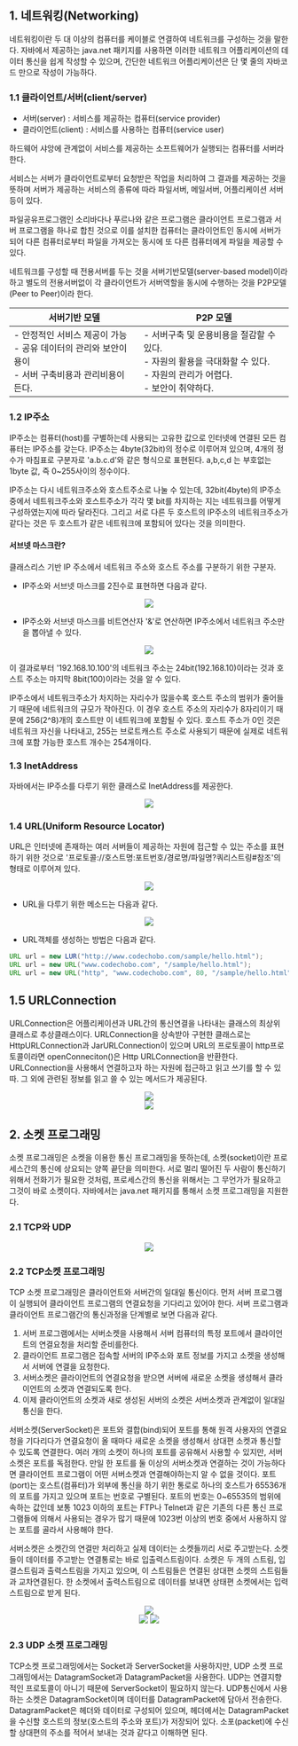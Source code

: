 ## 1. 네트워킹(Networking)
네트워킹이란 두 대 이상의 컴퓨터를 케이블로 연결하여 네트워크를 구성하는 것을 말한다.
자바에서 제공하는 java.net 패키지를 사용하면 이러한 네트워크 어플리케이션의 데이터 통신을 쉽게 작성할 수 있으며, 간단한 네트워크 어플리케이션은 단 몇 줄의 자바코드 만으로 작성이 가능하다.

### 1.1 클라이언트/서버(client/server)
- 서버(server) : 서비스를 제공하는 컴퓨터(service provider)
- 클라이언트(client) : 서비스를 사용하는 컴퓨터(service user)

하드웨어 샤앙에 관계없이 서비스를 제공하는 소프트웨어가 실행되는 컴퓨터를 서버라 한다.

서비스는 서버가 클라이언트로부터 요청받은 작업을 처리하여 그 결과를 제공하는 것을 뜻하며 서버가 제공하는 서비스의 종류에 따라 파일서버, 메일서버, 어플리케이션 서버 등이 있다.

파일공유프로그램인 소리바다나 푸르나와 같은 프로그램은 클라이언트 프로그램과 서버 프로그램을 하나로 합친 것으로 이를 설치한 컴퓨터는 클라이언트인 동시에 서버가 되어 다른 컴퓨터로부터 파일을 가져오는 동시에 또 다른 컴퓨터에게 파일을 제공할 수 있다.

네트워크를 구성할 때 전용서버를 두는 것을 서버기반모델(server-based model)이라하고 별도의 전용서버없이 각 클라이언트가 서버역할을 동시에 수행하는 것을 P2P모델(Peer to Peer)이라 한다.

|서버기반 모델|P2P 모델|
|--|--|
|- 안정적인 서비스 제공이 가능 </br> - 공유 데이터의 관리와 보안이 용이 </br> - 서버 구축비용과 관리비용이 든다.|- 서버구축 및 운용비용을 절감할 수 있다. </br> - 자원의 활용을 극대화할 수 있다. </br> - 자원의 관리가 어렵다. </br> - 보안이 취약하다.|

### 1.2 IP주소
IP주소는 컴퓨터(host)를 구별하는데 사용되는 고유한 값으로 인터넷에 연결된 모든 컴퓨터는 IP주소를 갖는다. IP주소는 4byte(32bit)의 정수로 이루어져 있으며, 4개의 정수가 마침표로 구분자로 'a.b.c.d'와 같은 형식으로 표현된다. a,b,c,d 는 부호없는 1byte 값, 즉 0~255사이의 정수이다.

IP주소는 다시 네트워크주소와 호스트주소로 나눌 수 있는데, 32bit(4byte)의 IP주소 중에서 네트워크주소와 호스트주소가 각각 몇 bit를 차지하는 지는 네트워크를 어떻게 구성하였는지에 따라 달라진다. 그리고 서로 다른 두 호스트의 IP주소의 네트워크주소가 같다는 것은 두 호스트가 같은 네트워크에 포함되어 있다는 것을 의미한다.

#### 서브넷 마스크란?
클래스리스 기반 IP 주소에서 네트워크 주소와 호스트 주소를 구분하기 위한 구분자.

- IP주소와 서브넷 마스크를 2진수로 표현하면 다음과 같다.
<div align="center">
<img src="https://user-images.githubusercontent.com/97272787/223481887-48849e03-4c2f-4dae-ba50-cf77e9499332.png">
</div>

- IP주소와 서브넷 마스크를 비트연산자 '&'로 연산하면 IP주소에서 네트워크 주소만을 뽑아낼 수 있다.
<div align="center">
<img src="https://user-images.githubusercontent.com/97272787/223481928-d6527c0d-7397-4d55-9bc5-c4df9376fba4.png">
</div>

이 결과로부터 '192.168.10.100'의 네트워크 주소는 24bit(192.168.10)이라는 것과 호스트 주소는 마지막 8bit(100)이라는 것을 알 수 있다.

IP주소에서 네트워크주소가 차지하는 자리수가 많을수록 호스트 주소의 범위가 줄어들기 때문에 네트워크의 규모가 작아진다. 이 경우 호스트 주소의 자리수가 8자리이기 때문에 256(2^8)개의 호스트만 이 네트워크에 포함될 수 있다.
호스트 주소가 0인 것은 네트워크 자신을 나타내고, 255는 브로트캐스트 주소로 사용되기 때문에 실제로 네트워크에 포함 가능한 호스트 개수는 254개이다.

### 1.3 InetAddress
자바에서는 IP주소를 다루기 위한 클래스로 InetAddress를 제공한다.
<div align="center">
<img src="https://user-images.githubusercontent.com/97272787/223484561-e629b4cf-8713-400e-be7f-56948bcceb11.png">
</div>

### 1.4 URL(Uniform Resource Locator)
URL은 인터넷에 존재하는 여러 서버들이 제공하는 자원에 접근할 수 있는 주소를 표현하기 위한 것으로 '프로토콜://호스트명:포트번호/경로명/파일명?쿼리스트링#참조'의 형태로 이루어져 있다.

<div align="center">
<img src="https://user-images.githubusercontent.com/97272787/223485363-c7c981a5-99ac-4db0-9b1d-380234c973c7.png">
</div>

- URL을 다루기 위한 메소드는 다음과 같다.
<div align="center">
<img src="https://user-images.githubusercontent.com/97272787/223485363-c7c981a5-99ac-4db0-9b1d-380234c973c7.png">
</div>

- URL객체를 생성하는 방법은 다음과 같다.
```java
URL url = new LUR("http://www.codechobo.com/sample/hello.html");
URL url = new URL("www.codechobo.com", "/sample/hello.html");
URL url = new URL("http", "www.codechobo.com", 80, "/sample/hello.html");
```

## 1.5 URLConnection
URLConnection은 어플리케이션과 URL간의 통신연결을 나타내는 클래스의 최상위 클래스로 추상클래스이다. URLConnection을 상속받아 구현한 클래스로는 HttpURLConnection과 JarURLConnection이 있으며 URL의 프로토콜이 http프로토콜이라면 openConneciton()은 Http URLConnection을 반환한다. URLConnection을 사용해서 연결하고자 하는 자원에 접근하고 읽고 쓰기를 할 수 있따. 그 외에 관련된 정보를 읽고 쓸 수 있는 메서드가 제공된다.

<div align="center">
<img src="https://user-images.githubusercontent.com/97272787/223486769-a25db4a8-3f22-44d3-b780-c0c6112079b7.png">
</div>


<div align="center">
<img src="https://user-images.githubusercontent.com/97272787/223486809-e8f6e354-697f-4722-ae08-f69799197e27.png">
</div>

## 2. 소켓 프로그래밍
소켓 프로그래밍은 소켓을 이용한 통신 프로그래밍을 뜻하는데, 소켓(socket)이란 프로세스간의 통신에 상요되는 양쪽 끝단을 의미한다. 서로 멀리 떨어진 두 사람이 통신하기 위해서 전화기가 필요한 것처럼, 프로세스간의 통신을 위해서는 그 무언가가 필요하고 그것이 바로 소켓이다.
자바에서는 java.net 패키지를 통해서 소켓 프로그래밍을 지원한다.

### 2.1 TCP와 UDP
<div align="center">
<img src="https://user-images.githubusercontent.com/97272787/223491009-dcd88a4b-7de5-4fd4-acd4-2df2ee2d1154.png">
</div>

### 2.2 TCP소켓 프로그래밍
TCP 소켓 프로그래밍은 클라이언트와 서버간의 일대일 통신이다. 먼저 서버 프로그램이 실행되어 클라이언트 프로그램의 연결요청을 기다리고 있어야 한다. 서버 프로그램과 클라이언트 프로그램간의 통신과정을 단계별로 보면 다음과 같다.

1. 서버 프로그램에서는 서버소켓을 사용해서 서버 컴퓨터의 특정 포트에서 클라이언트의 연결요청을 처리할 준비를한다.
2. 클라이언트 프로그램은 접속할 서버의 IP주소와 포트 정보를 가지고 소켓을 생성해서 서버에 연결을 요청한다.
3. 서버소켓은 클라이언트의 연결요청을 받으면 서버에 새로운 소켓을 생성해서 클라이언트의 소켓과 연결되도록 한다.
4. 이제 클라이언트의 소켓과 새로 생성된 서버의 소켓은 서버소켓과 관계없이 일대일 통신을 한다.

서버소켓(ServerSocket)은 포트와 결합(bind)되어 포트를 통해 원격 사용자의 연결요청을 기다리다가 연결요청이 올 때마다 새로운 소켓을 생성해서 상대편 소켓과 통신할 수 있도록 연결한다.
여러 개의 소켓이 하나의 포트를 공유해서 사용할 수 있지만, 서버소켓은 포트를 독점한다. 만일 한 포트를 둘 이상의 서버소켓과 연결하는 것이 가능하다면 클라이언트 프로그램이 어떤 서버소켓과 연결해야하는지 알 수 없을 것이다.
포트(port)는 호스트(컴퓨터)가 외부에 통신을 하기 위한 통로로 하나의 호스트가 65536개의 포트를 가지고 있으며 포트는 번호로 구별된다. 포트의 번호는 0~65535의 범위에 속하는 값인데 보통 1023 이하의 포트는 FTP나 Telnet과 같은 기존의 다른 통신 프로그램들에 의해서 사용되는 경우가 많기 때문에 1023번 이상의 번호 중에서 사용하지 않는 포트를 골라서 사용해야 한다.

서버소켓은 소켓간의 연결만 처리하고 실제 데이터는 소켓들끼리 서로 주고받는다. 소켓들이 데이터를 주고받는 연결통로는 바로 입출력스트림이다.
소켓은 두 개의 스트림, 입결스트림과 출력스트림을 가지고 있으며, 이 스트림들은 연결된 상대편 소켓의 스트림들과 교차연결된다.
한 소켓에서 출력스트림으로 데이터를 보내면 상태편 소켓에서는 입력스트림으로 받게 된다.

<div align="center">
<img src="https://user-images.githubusercontent.com/97272787/223496449-598fcd92-a88e-4d69-a651-da4b13e1e5f2.png">
</div>

<div align="center">
<img src="https://user-images.githubusercontent.com/97272787/223496781-1424ef0f-2bf2-4cec-89b0-c1eaf8e14e33.png">

<img src="https://user-images.githubusercontent.com/97272787/223496807-b115b4c9-c38a-41ea-85a7-2155827196f3.png">
</div>

### 2.3 UDP 소켓 프로그래밍
TCP소켓 프로그래밍에서는 Socket과 ServerSocket을 사용하지만, UDP 소켓 프로그래밍에서는 DatagramSocket과 DatagramPacket을 사용한다.
UDP는 연결지향적인 프로토콜이 아니기 때문에 ServerSocket이 필요하지 않는다.
UDP통신에서 사용하는 소켓은 DatagramSocket이며 데이터를 DatagramPacket에 담아서 전송한다.
DatagramPacket은 헤더와 데이터로 구성되어 있으며, 헤더에서는 DatagramPacket을 수신할 호스트의 정보(호스트의 주소와 포트)가 저장되어 있다. 소포(packet)에 수신할 상대편의 주소를 적어서 보내는 것과 같다고 이해하면 된다.